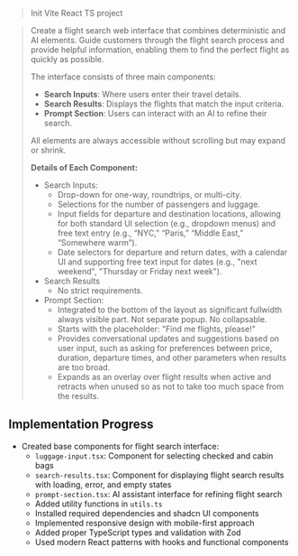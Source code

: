 > Init Vite React TS project

> Create a flight search web interface that combines deterministic and AI elements.
> Guide customers through the flight search process and provide helpful information, enabling them to find the perfect flight as quickly as possible.
> 
> The interface consists of three main components:  
> * **Search Inputs**: Where users enter their travel details.  
> * **Search Results**: Displays the flights that match the input criteria.  
> * **Prompt Section**: Users can interact with an AI to refine their search.
> 
> All elements are always accessible without scrolling but may expand or shrink.  
> 
> **Details of Each Component:**  
> * Search Inputs:
>   * Drop-down for one-way, roundtrips, or multi-city.  
>   * Selections for the number of passengers and luggage.
>   * Input fields for departure and destination locations, allowing for both standard UI selection (e.g., dropdown menus) and free text entry (e.g., “NYC,” “Paris,” “Middle East,” “Somewhere warm”).  
>   * Date selectors for departure and return dates, with a calendar UI and supporting free text input for dates (e.g., "next weekend", "Thursday or Friday next week").  
> * Search Results
>   * No strict requirements.
> * Prompt Section:  
>   * Integrated to the bottom of the layout as significant fullwidth always visible part. Not separate popup. No collapsable.
>   * Starts with the placeholder: "Find me flights, please!" 
>   * Provides conversational updates and suggestions based on user input, such as asking for preferences between price, duration, departure times, and other parameters when results are too broad.  
>   * Expands as an overlay over flight results when active and retracts when unused so as not to take too much space from the results.

## Implementation Progress

- Created base components for flight search interface:
  - `luggage-input.tsx`: Component for selecting checked and cabin bags
  - `search-results.tsx`: Component for displaying flight search results with loading, error, and empty states
  - `prompt-section.tsx`: AI assistant interface for refining flight search
  - Added utility functions in `utils.ts`
  - Installed required dependencies and shadcn UI components
  - Implemented responsive design with mobile-first approach
  - Added proper TypeScript types and validation with Zod
  - Used modern React patterns with hooks and functional components

